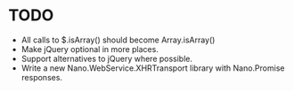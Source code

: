 # TODO

* All calls to $.isArray() should become Array.isArray()
* Make jQuery optional in more places.
* Support alternatives to jQuery where possible.
* Write a new Nano.WebService.XHRTransport library with Nano.Promise responses.

